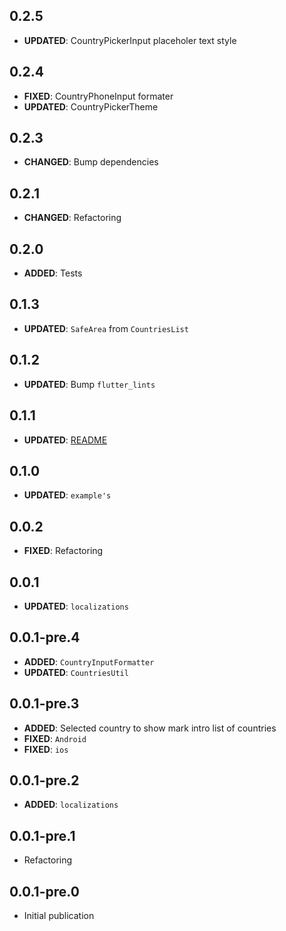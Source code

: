 ## 0.2.5
- **UPDATED**: CountryPickerInput placeholer text style

## 0.2.4
- **FIXED**: CountryPhoneInput formater
- **UPDATED**: CountryPickerTheme

## 0.2.3
- **CHANGED**: Bump dependencies

## 0.2.1
- **CHANGED**: Refactoring

## 0.2.0
- **ADDED**: Tests

## 0.1.3
- **UPDATED**: `SafeArea` from `CountriesList`

## 0.1.2
- **UPDATED**: Bump `flutter_lints`

## 0.1.1
- **UPDATED**: [README](https://github.com/ziqq/flutter_simple_country_picker/blob/master/README.md)

## 0.1.0
- **UPDATED**: `example's`

## 0.0.2
- **FIXED**: Refactoring

## 0.0.1
- **UPDATED**: `localizations`

## 0.0.1-pre.4
- **ADDED**: `CountryInputFormatter`
- **UPDATED**: `CountriesUtil`

## 0.0.1-pre.3
- **ADDED**: Selected country to show mark intro list of countries
- **FIXED**: `Android`
- **FIXED**: `ios`

## 0.0.1-pre.2
- **ADDED**:  `localizations`

## 0.0.1-pre.1
- Refactoring

## 0.0.1-pre.0
- Initial publication

